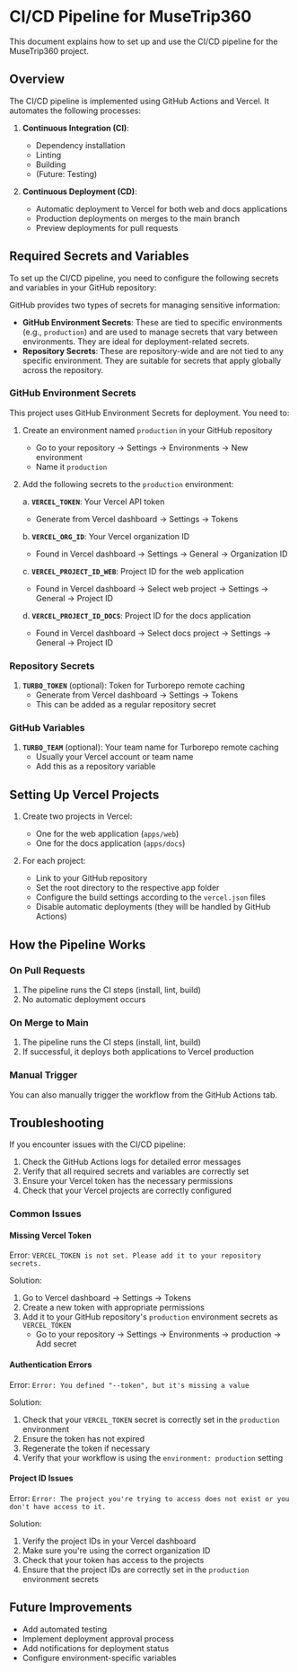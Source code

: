 # CI/CD Pipeline for MuseTrip360

This document explains how to set up and use the CI/CD pipeline for the MuseTrip360 project.

## Overview

The CI/CD pipeline is implemented using GitHub Actions and Vercel. It automates the following processes:

1. **Continuous Integration (CI)**:

   - Dependency installation
   - Linting
   - Building
   - (Future: Testing)

2. **Continuous Deployment (CD)**:
   - Automatic deployment to Vercel for both web and docs applications
   - Production deployments on merges to the main branch
   - Preview deployments for pull requests

## Required Secrets and Variables

To set up the CI/CD pipeline, you need to configure the following secrets and variables in your GitHub repository:

GitHub provides two types of secrets for managing sensitive information:

- **GitHub Environment Secrets**: These are tied to specific environments (e.g., `production`) and are used to manage secrets that vary between environments. They are ideal for deployment-related secrets.
- **Repository Secrets**: These are repository-wide and are not tied to any specific environment. They are suitable for secrets that apply globally across the repository.
### GitHub Environment Secrets

This project uses GitHub Environment Secrets for deployment. You need to:

1. Create an environment named `production` in your GitHub repository

   - Go to your repository → Settings → Environments → New environment
   - Name it `production`

2. Add the following secrets to the `production` environment:

   a. **`VERCEL_TOKEN`**: Your Vercel API token

   - Generate from Vercel dashboard → Settings → Tokens

   b. **`VERCEL_ORG_ID`**: Your Vercel organization ID

   - Found in Vercel dashboard → Settings → General → Organization ID

   c. **`VERCEL_PROJECT_ID_WEB`**: Project ID for the web application

   - Found in Vercel dashboard → Select web project → Settings → General → Project ID

   d. **`VERCEL_PROJECT_ID_DOCS`**: Project ID for the docs application

   - Found in Vercel dashboard → Select docs project → Settings → General → Project ID

### Repository Secrets

1. **`TURBO_TOKEN`** (optional): Token for Turborepo remote caching
   - Generate from Vercel dashboard → Settings → Tokens
   - This can be added as a regular repository secret

### GitHub Variables

1. **`TURBO_TEAM`** (optional): Your team name for Turborepo remote caching
   - Usually your Vercel account or team name
   - Add this as a repository variable

## Setting Up Vercel Projects

1. Create two projects in Vercel:

   - One for the web application (`apps/web`)
   - One for the docs application (`apps/docs`)

2. For each project:
   - Link to your GitHub repository
   - Set the root directory to the respective app folder
   - Configure the build settings according to the `vercel.json` files
   - Disable automatic deployments (they will be handled by GitHub Actions)

## How the Pipeline Works

### On Pull Requests

1. The pipeline runs the CI steps (install, lint, build)
2. No automatic deployment occurs

### On Merge to Main

1. The pipeline runs the CI steps (install, lint, build)
2. If successful, it deploys both applications to Vercel production

### Manual Trigger

You can also manually trigger the workflow from the GitHub Actions tab.

## Troubleshooting

If you encounter issues with the CI/CD pipeline:

1. Check the GitHub Actions logs for detailed error messages
2. Verify that all required secrets and variables are correctly set
3. Ensure your Vercel token has the necessary permissions
4. Check that your Vercel projects are correctly configured

### Common Issues

#### Missing Vercel Token

Error: `VERCEL_TOKEN is not set. Please add it to your repository secrets.`

Solution:

1. Go to Vercel dashboard → Settings → Tokens
2. Create a new token with appropriate permissions
3. Add it to your GitHub repository's `production` environment secrets as `VERCEL_TOKEN`
   - Go to your repository → Settings → Environments → production → Add secret

#### Authentication Errors

Error: `Error: You defined "--token", but it's missing a value`

Solution:

1. Check that your `VERCEL_TOKEN` secret is correctly set in the `production` environment
2. Ensure the token has not expired
3. Regenerate the token if necessary
4. Verify that your workflow is using the `environment: production` setting

#### Project ID Issues

Error: `Error: The project you're trying to access does not exist or you don't have access to it.`

Solution:

1. Verify the project IDs in your Vercel dashboard
2. Make sure you're using the correct organization ID
3. Check that your token has access to the projects
4. Ensure that the project IDs are correctly set in the `production` environment secrets

## Future Improvements

- Add automated testing
- Implement deployment approval process
- Add notifications for deployment status
- Configure environment-specific variables
